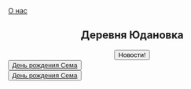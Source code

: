 <html>
<head>
<title>Деревня Юдановка</title>
</head>
<body>
<body background="сайт/img/blue-and-orange-cupboards.jpg">
<a href="2слайд">О нас</a>
<h2><center>Деревня Юдановка</center></h2>

<center><input type="button" value="Новости!" onclick="location.href='file:///C:/Users/%D0%9F%D0%BE%D0%BB%D1%8C%D0%B7%D0%BE%D0%B2%D0%B0%D1%82%D0%B5%D0%BB%D1%8C/Desktop/2%D1%81%D0%BB%D0%B0%D0%B9%D0%B4.html'"></center>
<button><a href="https://www.youtube.com/watch?v=II5RbWlyDAY">День рождения Сема</a></button>

<br>
<button><a href="https://www.youtube.com/watch?v=II5RbWlyDAY">День рождения Сема</a></button>




